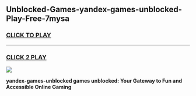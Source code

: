 
## Unblocked-Games-yandex-games-unblocked-Play-Free-7mysa
<h3>
<a href="https://premium76.site?title=yandex-games-unblocked&ref=10A">CLICK TO PLAY</a></h3>
<hr>

<h3>
<a href="https://premium76.site?title=yandex-games-unblocked&ref=10A">CLICK 2 PLAY</a>
  
</h3>

<a href="https://premium76.site?title=yandex-games-unblocked&ref=10A"><img src="https://clearcache.store/games.png"></a>


**yandex-games-unblocked games unblocked: Your Gateway to Fun and Accessible Online Gaming**
